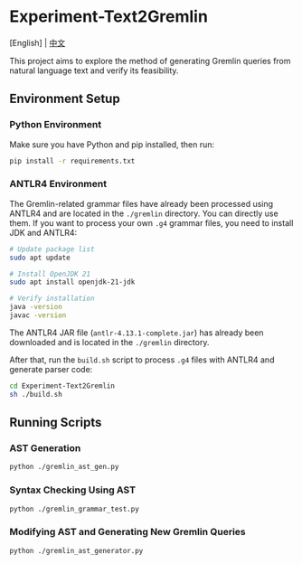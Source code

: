 # Experiment-Text2Gremlin
[English] | [中文](./README_zn.md)

This project aims to explore the method of generating Gremlin queries from natural language text and verify its feasibility.


## Environment Setup

### Python Environment
Make sure you have Python and pip installed, then run:
```bash
pip install -r requirements.txt
```

### ANTLR4 Environment
The Gremlin-related grammar files have already been processed using ANTLR4 and are located in the `./gremlin` directory. You can directly use them. If you want to process your own `.g4` grammar files, you need to install JDK and ANTLR4:

```bash
# Update package list
sudo apt update

# Install OpenJDK 21
sudo apt install openjdk-21-jdk

# Verify installation
java -version
javac -version
```

The ANTLR4 JAR file (`antlr-4.13.1-complete.jar`) has already been downloaded and is located in the `./gremlin` directory.

After that, run the `build.sh` script to process `.g4` files with ANTLR4 and generate parser code:
```bash
cd Experiment-Text2Gremlin
sh ./build.sh
```

## Running Scripts

### AST Generation
```bash
python ./gremlin_ast_gen.py
```

### Syntax Checking Using AST
```bash
python ./gremlin_grammar_test.py
```

### Modifying AST and Generating New Gremlin Queries
```bash
python ./gremlin_ast_generator.py
```